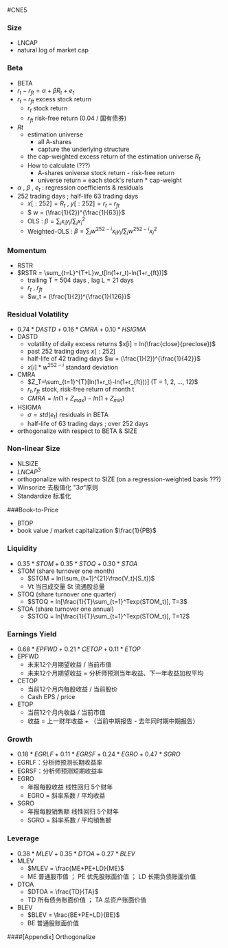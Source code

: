

#CNE5

### Size

* LNCAP
* natural log of market cap



### Beta

* BETA
* $r_t-r_{ft} = \alpha +\beta R_t + e_t$
* $r_t - r_{ft}$ excess stock return
  * $r_t$ stock return
  * $r_{ft}$ risk-free return (0.04 / 国有债券)
* $Rt$ 
  * estimation universe
    * all A-shares
    * capture the underlying structure
  * the cap-weighted excess return of the estimation universe $R_t$
  * How to calculate (???)
    * A-shares universe stock return - risk-free return
    * universe return = each stock's return * cap-weight
* $\alpha$ , $\beta$ , $e_t$ : regression coefficients & residuals
* 252 trading days ; half-life 63 trading days
  * $x[:252] = R_t$ ,  $y[:252] = r_t - r_{ft}$
  * $ w = (\frac{1}{2})^{\frac{1}{63}}$
  * OLS : $\beta = \sum_ix_iy_i / \sum_ix_i^2$
  * Weighted-OLS : $\beta=\sum_iw^{252-i}x_iy_i/\sum_iw^{252-i}x_i^2$



### Momentum

* RSTR
* $RSTR = \sum_{t=L}^{T+L}w_t[ln(1+r_t)-ln(1+r_{ft})]$
  * trailing T = 504 days , lag L = 21 days
  * $r_t$ , $r_{ft}$
  *  $w_t = (\frac{1}{2})^{\frac{1}{126}}$



### Residual Volatility

* $0.74*DASTD + 0.16*CMRA + 0.10 * HSIGMA$
* DASTD
  * volatility of daily excess returns  $x[i] = ln(\frac{close}{preclose})$
  * past 252 trading days $x[:252]$
  * half-life of 42 trading days $w = (\frac{1}{2})^{\frac{1}{42}}$
  * $x[i] * w^{252-i}$  standard deviation
* CMRA
  * $Z_T=\sum_{t=1}^{T}[ln(1+r_t)-ln(1+r_{ft}))]  (T = 1, 2, ..., 12)$
  * $r_t , r_{ft}$ stock, risk-free return of month t
  * $CMRA = ln(1+Z_{max}) - ln(1+Z_{min})$
* HSIGMA
  * $\sigma = std(e_t)$  residuals in BETA
  * half-life of 63 trading days ; over 252 days
* orthogonalize with respect to BETA & SIZE



### Non-linear Size

* NLSIZE
* $LNCAP ^ 3$
* orthogonalize with respect to SIZE (on a regression-weighted basis ???)
* Winsorize 去极值化 "$3\sigma$"原则
* Standardize 标准化



###Book-to-Price

* BTOP
* book value / market capitalization  $\frac{1}{PB}$



### Liquidity

* $0.35*STOM+0.35*STOQ+0.30*STOA$
* STOM  (share turnover one month)
  * $STOM = ln(\sum_{t=1}^{21}\frac{V_t}{S_t})$
  * Vt 当日成交量  St 流通股总量
* STOQ (share turnover one quarter)
  * $STOQ = ln[\frac{1}{T}\sum_{t=1}^Texp(STOM_t)], T=3$
* STOA (share turnover one annual)
  * $STOQ = ln[\frac{1}{T}\sum_{t=1}^Texp(STOM_t)], T=12$



### Earnings Yield

* $0.68*EPFWD + 0.21*CETOP + 0.11 * ETOP$
* EPFWD
  * 未来12个月期望收益 / 当前市值
  * 未来12个月期望收益 = 分析师预测当年收益、下一年收益加权平均
* CETOP
  * 当前12个月内每股收益 / 当前股价
  * Cash EPS / price
* ETOP
  * 当前12个月内收益 / 当前市值
  * 收益 = 上一财年收益 + （当前中期报告 - 去年同时期中期报告）



### Growth

* $0.18*EGRLF+0.11*EGRSF+0.24*EGRO+0.47*SGRO$
* EGRLF：分析师预测长期收益率
* EGRSF：分析师预测短期收益率
* EGRO
  * 年报每股收益 线性回归 5个财年
  * EGRO = 斜率系数 / 平均收益
* SGRO
  * 年报每股销售额 线性回归 5个财年
  * SGRO = 斜率系数 / 平均销售额



### Leverage

* $0.38*MLEV + 0.35*DTOA+0.27*BLEV$
* MLEV
  * $MLEV = \frac{ME+PE+LD}{ME}$
  * ME 普通股市值 ； PE 优先股账面价值 ； LD  长期负债账面价值
* DTOA
  * $DTOA = \frac{TD}{TA}$
  * TD 所有债务账面价值 ； TA 总资产账面价值
* BLEV
  * $BLEV = \frac{BE+PE+LD}{BE}$
  * BE 普通股账面价值



####[Appendix] Orthogonalize



